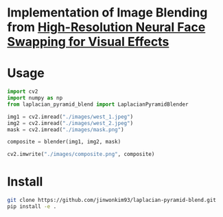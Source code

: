 # Implementation of Image Blending from [High-Resolution Neural Face Swapping for Visual Effects](https://studios.disneyresearch.com/wp-content/uploads/2020/06/High-Resolution-Neural-Face-Swapping-for-Visual-Effects.pdf#page=5&zoom=100,65,109)

# Usage
```python
import cv2
import numpy as np
from laplacian_pyramid_blend import LaplacianPyramidBlender

img1 = cv2.imread("./images/west_1.jpeg")
img2 = cv2.imread("./images/west_2.jpeg")
mask = cv2.imread("./images/mask.png")

composite = blender(img1, img2, mask)

cv2.imwrite("./images/composite.png", composite)
```

# Install
```bash
git clone https://github.com/jinwonkim93/laplacian-pyramid-blend.git
pip install -e .
```
